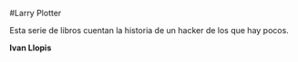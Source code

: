 #Larry Plotter

Esta serie de libros cuentan la historia de un hacker de los que hay pocos.

**Ivan Llopis**
